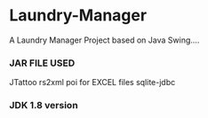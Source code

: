 # Laundry-Manager
A Laundry Manager Project based on Java Swing....


### JAR FILE USED
JTattoo
rs2xml
poi for EXCEL files
sqlite-jdbc

### JDK 1.8 version

